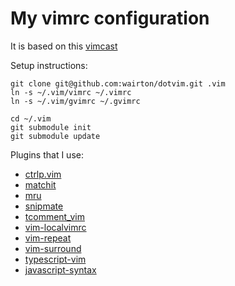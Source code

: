 My vimrc configuration
=============

It is based on this [vimcast](http://vimcasts.org/episodes/synchronizing-plugins-with-git-submodules-and-pathogen/)

Setup instructions:
```
git clone git@github.com:wairton/dotvim.git .vim
ln -s ~/.vim/vimrc ~/.vimrc
ln -s ~/.vim/gvimrc ~/.gvimrc

cd ~/.vim
git submodule init
git submodule update
```

Plugins that I use:
* [ctrlp.vim](https://github.com/kien/ctrlp.vim.git)
* [matchit](https://github.com/tmhedberg/matchit.git)
* [mru](https://github.com/vim-scripts/mru.vim.git)
* [snipmate](https://github.com/garbas/vim-snipmate.git)
* [tcomment_vim](https://github.com/tomtom/tcomment_vim.git)
* [vim-localvimrc](https://github.com/embear/vim-localvimrc.git)
* [vim-repeat](https://github.com/tpope/vim-repeat.git)
* [vim-surround](https://github.com/tpope/vim-surround.git)
* [typescript-vim](https://github.com/leafgarland/typescript-vim.git)
* [javascript-syntax](https://github.com/jelera/vim-javascript-syntax.git)

